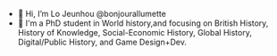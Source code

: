 - 👋 Hi, I’m Lo Jeunhou @bonjourallumette
- 👀 I'm a PhD student in World history,and focusing on British History, History of Knowledge, Social-Economic History, Global History, Digital/Public History, and Game Design+Dev.


<!---
bonjourallumette/bonjourallumette is a ✨ special ✨ repository because its `README.md` (this file) appears on your GitHub profile.
You can click the Preview link to take a look at your changes.
--->
